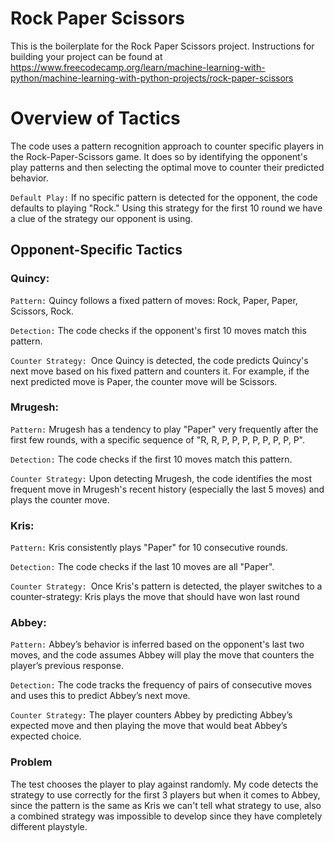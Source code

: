 # Rock Paper Scissors

This is the boilerplate for the Rock Paper Scissors project. Instructions for building your project can be found at https://www.freecodecamp.org/learn/machine-learning-with-python/machine-learning-with-python-projects/rock-paper-scissors

# Overview of Tactics
The code uses a pattern recognition approach to counter specific players in the Rock-Paper-Scissors game. It does so by identifying the opponent's play patterns and then selecting the optimal move to counter their predicted behavior.

`Default Play:` If no specific pattern is detected for the opponent, the code defaults to playing "Rock." Using this strategy for the first 10 round we have a clue of the strategy our opponent is using.

## Opponent-Specific Tactics

### Quincy:

`Pattern:` Quincy follows a fixed pattern of moves: Rock, Paper, Paper, Scissors, Rock.

`Detection:` The code checks if the opponent's first 10 moves match this pattern.

`Counter Strategy: `Once Quincy is detected, the code predicts Quincy's next move based on his fixed pattern and counters it. For example, if the next predicted move is Paper, the counter move will be Scissors.

### Mrugesh:

`Pattern:` Mrugesh has a tendency to play "Paper" very frequently after the first few rounds, with a specific sequence of "R, R, P, P, P, P, P, P, P, P".

`Detection:` The code checks if the first 10 moves match this pattern.

`Counter Strategy:` Upon detecting Mrugesh, the code identifies the most frequent move in Mrugesh's recent history (especially the last 5 moves) and plays the counter move. 

### Kris:

`Pattern:` Kris consistently plays "Paper" for 10 consecutive rounds.

`Detection:` The code checks if the last 10 moves are all "Paper".

`Counter Strategy: `Once Kris's pattern is detected, the player switches to a counter-strategy: Kris plays the move that should have won last round

### Abbey:

`Pattern:` Abbey’s behavior is inferred based on the opponent's last two moves, and the code assumes Abbey will play the move that counters the player’s previous response.

`Detection:` The code tracks the frequency of pairs of consecutive moves and uses this to predict Abbey’s next move.

`Counter Strategy:` The player counters Abbey by predicting Abbey’s expected move and then playing the move that would beat Abbey’s expected choice.

### Problem

The test chooses the player to play against randomly. My code detects the strategy to use correctly for the first 3 players but when it comes to Abbey, since the pattern is the same as Kris we can't tell what strategy to use, also a combined strategy was impossible to develop since they have completely different playstyle. 
